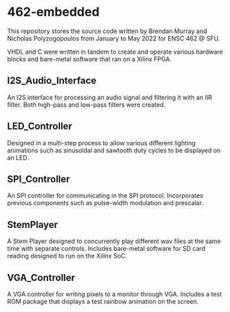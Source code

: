 # 462-embedded
This repository stores the source code written by Brendan Murray and Nicholas Polyzogopoulos from January to May 2022 for ENSC 462 @ SFU.

VHDL and C were written in tandem to create and operate various hardware blocks and bare-metal software that ran on a Xilinx FPGA.

## I2S_Audio_Interface
An I2S interface for processing an audio signal and filtering it with an IIR filter. Both high-pass and low-pass filters were created.

## LED_Controller
Designed in a multi-step process to allow various different lighting animations such as sinusoidal and sawtooth duty cycles to be displayed on an LED.

## SPI_Controller
An SPI controller for communicating in the SPI protocol. Incorporates previous components such as pulse-width modulation and prescalar.

## StemPlayer
A Stem Player designed to concurrently play different wav files at the same time with separate controls. Includes bare-metal software for SD card reading designed to run on the Xilinx SoC.

## VGA_Controller
A VGA controller for writing pixels to a monitor through VGA. Includes a test ROM package that displays a test rainbow animation on the screen.
